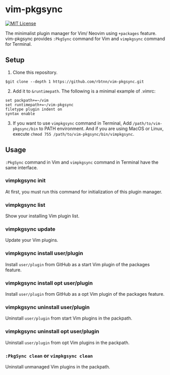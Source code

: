 
# vim-pkgsync

[![MIT License](https://img.shields.io/badge/license-MIT-blue.svg)](LICENSE)

The minimalist plugin manager for Vim/ Neovim using `+packages` feature.
vim-pkgsync provides `:PkgSync` command for Vim and `vimpkgsync` command for Terminal.

## Setup

1. Clone this repository.
```
$git clone --depth 1 https://github.com/rbtnn/vim-pkgsync.git
```

2. Add it to `&runtimepath`. The following is a minimal example of .vimrc:

```
set packpath+=~/vim
set runtimepath+=~/vim-pkgsync
filetype plugin indent on
syntax enable
```

3. If you want to use `vimpkgsync` command in Terminal, Add `/path/to/vim-pkgsync/bin` to PATH environment.
And if you are using MacOS or Linux, execute `chmod 755 /path/to/vim-pkgsync/bin/vimpkgsync`.

## Usage

`:PkgSync` command in Vim and `vimpkgsync` command in Terminal have the same interface.

### vimpkgsync init
At first, you must run this command for initialization of this plugin manager.

### vimpkgsync list
Show your installing Vim plugin list.

### vimpkgsync update
Update your Vim plugins.

### vimpkgsync install user/plugin
Install `user/plugin` from GitHub as a start Vim plugin of the packages feature.

### vimpkgsync install opt user/plugin
Install `user/plugin` from GitHub as a opt Vim plugin of the packages feature.

### vimpkgsync uninstall user/plugin
Uninstall `user/plugin` from start Vim plugins in the packpath.

### vimpkgsync uninstall opt user/plugin
Uninstall `user/plugin` from opt Vim plugins in the packpath.

### `:PkgSync clean` or `vimpkgsync clean`
Uninstall unmanaged Vim plugins in the packpath.

